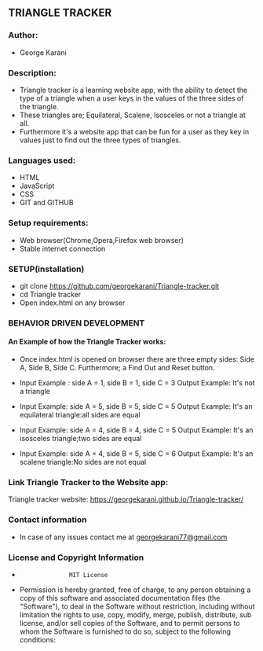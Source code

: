 ## TRIANGLE TRACKER

### Author:
* George Karani


### Description:
* Triangle tracker is a learning website app, with the ability to detect the type of a triangle when a user keys in the values of the three sides of the triangle.
* These triangles are; Equilateral, Scalene, Isosceles or not a triangle at all.
* Furthermore it's a website app that can be fun for a user as they key in values just to find out the three types of triangles.

### Languages used:
* HTML
* JavaScript
* CSS
* GIT and GITHUB

### Setup requirements:
* Web browser(Chrome,Opera,Firefox web browser)
* Stable internet connection

### SETUP(installation)
* git clone https://github.com/georgekarani/Triangle-tracker.git
* cd Triangle tracker
* Open index.html on any browser

### BEHAVIOR DRIVEN DEVELOPMENT
#### An Example of how the Triangle Tracker works:

* Once index.html is opened on browser there are three empty sides: Side A, Side B, Side C. Furthermore; a Find Out and Reset button.

* Input Example : side A = 1, side B  = 1, side C = 3
  Output Example: It's not a triangle

* Input Example: side A = 5, side B = 5, side C = 5
  Output Example: It's an equilateral triangle:all sides are equal

* Input Example: side A  = 4, side B = 4, side C = 5
Output Example: It's an isosceles triangle;two sides are equal

* Input Example: side A = 4, side B = 5, side C = 6
 Output Example: It's an scalene triangle:No sides are not equal


### Link Triangle Tracker to the Website app:
Triangle tracker website: https://georgekarani.github.io/Triangle-tracker/


### Contact information
* In case of any issues contact me at georgekarani77@gmail.com


### License and Copyright Information
*                   MIT License

* Permission is hereby granted, free of charge, to any person obtaining a copy of this software and associated documentation files (the "Software"), to deal in the Software without restriction, including without limitation the rights to use, copy, modify, merge, publish, distribute, sub license, and/or sell copies of the Software, and to permit persons to whom the Software is furnished to do so, subject to the following conditions:
